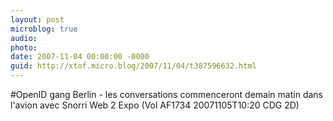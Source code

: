 ```yaml
---
layout: post
microblog: true
audio: 
photo: 
date: 2007-11-04 00:00:00 -0000
guid: http://xtof.micro.blog/2007/11/04/t387596632.html
---
```

#OpenID gang Berlin - les conversations commenceront demain matin dans l'avion avec Snorri  Web 2 Expo (Vol AF1734 20071105T10:20 CDG 2D)
